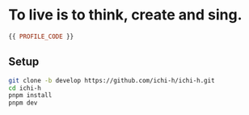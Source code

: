 # To live is to think, create and sing.

```purs
{{ PROFILE_CODE }}
```

## Setup

```sh
git clone -b develop https://github.com/ichi-h/ichi-h.git
cd ichi-h
pnpm install
pnpm dev
```
